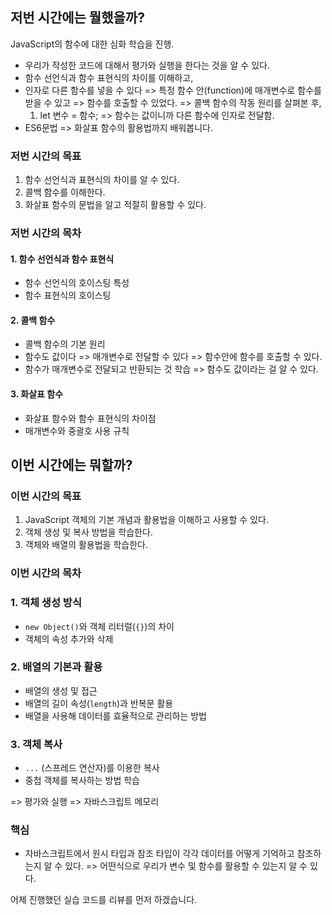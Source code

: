## 저번 시간에는 뭘했을까?  

JavaScript의 함수에 대한 심화 학습을 진행.  

- 우리가 작성한 코드에 대해서 평가와 실행을 한다는 것을 알 수 있다.
- 함수 선언식과 함수 표현식의 차이를 이해하고,
- 인자로 다른 함수를 넣을 수 있다 => 특정 함수 안(function)에 매개변수로 함수를 받을 수 있고 => 함수를 호출할 수 있었다. => 콜백 함수의 작동 원리를 살펴본 후,  
    1. let 변수 = 함수; => 함수는 값이니까 다른 함수에 인자로 전달함.
- ES6문법 => 화살표 함수의 활용법까지 배워봅니다.  

### 저번 시간의 목표  
1. 함수 선언식과 표현식의 차이를 알 수 있다.  
2. 콜백 함수를 이해한다.  
3. 화살표 함수의 문법을 알고 적절히 활용할 수 있다.  

### 저번 시간의 목차  

#### 1. 함수 선언식과 함수 표현식  

- 함수 선언식의 호이스팅 특성  
- 함수 표현식의 호이스팅

#### 2. 콜백 함수

- 콜백 함수의 기본 원리  
- 함수도 값이다 => 매개변수로 전달할 수 있다 => 함수안에 함수를 호출할 수 있다.
- 함수가 매개변수로 전달되고 반환되는 것 학습 => 함수도 값이라는 걸 알 수 있다. 

#### 3. 화살표 함수  

- 화살표 함수와 함수 표현식의 차이점  
- 매개변수와 중괄호 사용 규칙  

## 이번 시간에는 뭐할까?

### 이번 시간의 목표

1. JavaScript 객체의 기본 개념과 활용법을 이해하고 사용할 수 있다.  
2. 객체 생성 및 복사 방법을 학습한다.  
3. 객체와 배열의 활용법을 학습한다.  

### 이번 시간의 목차

### 1. 객체 생성 방식

- `new Object()`와 객체 리터럴(`{}`)의 차이  
- 객체의 속성 추가와 삭제  

### 2. 배열의 기본과 활용

- 배열의 생성 및 접근  
- 배열의 길이 속성(`length`)과 반복문 활용  
- 배열을 사용해 데이터를 효율적으로 관리하는 방법  

### 3. 객체 복사

- `...` (스프레드 연산자)를 이용한 복사  
- 중첩 객체를 복사하는 방법 학습  

=> 평가와 실행
=> 자바스크립트 메모리

### 핵심

- 자바스크립트에서 원시 타입과 참조 타입이 각각 데이터를 어떻게 기억하고 참조하는지 알 수 있다. => 어떤식으로 우리가 변수 및 함수를 활용할 수 있는지 알 수 있다.

어제 진행했던 실습 코드를 리뷰를 먼저 하겠습니다.
